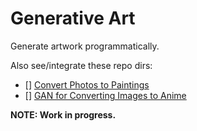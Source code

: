 # Generative Art #
Generate artwork programmatically.

Also see/integrate these repo dirs:
- [] [Convert Photos to Paintings](https://github.com/cmutnik/computational_photography/tree/master/machine_learning/paintings_from_images)
- [] [GAN for Converting Images to Anime](https://github.com/cmutnik/computational_photography/tree/master/machine_learning/apply_GANs)

**NOTE: Work in progress.**